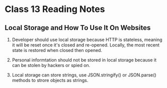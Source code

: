 # Class 13 Reading Notes

## Local Storage and How To Use It On Websites

1. Developer should use local storage because HTTP is stateless, meaning it will be reset once it's closed and re-opened. Locally, the most recent state is restored when closed then opened.

2. Personal informtation should not be stored in local storage because it can be stolen by hackers or spied on.

3. Local storage can store strings, use JSON.stringify() or JSON.parse() methods to strore objects as strings. 